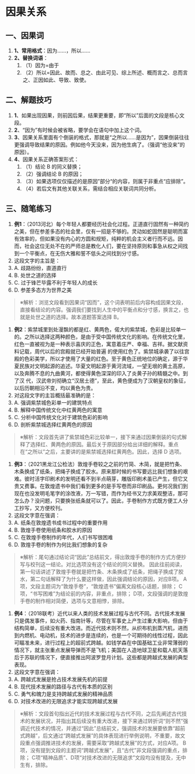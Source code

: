 # 因果关系[](https://sakib.hidns.co/言语理解/因果关系.html#因果关系)

 

## 一、因果词[](https://sakib.hidns.co/言语理解/因果关系.html#一、因果词)

1. **1、常用格式**：因为……，所以……
2. **2、替换词语**：
   1. （1）因为=由于
   2. （2）所以=因此、故而、总之、由此可见、综上所述、概而言之、总而言之、正因如此、导致、致使。

## 二、解题技巧[](https://sakib.hidns.co/言语理解/因果关系.html#二、解题技巧)

1. **1**、如果出现因果，则前因后果，结果更重要，即“所以”后面的文段是核心文段。
2. **2**、“因为”有时候会被省略，要学会在语句中加上这个词。
3. **3**、因果关系里面有个倒装的格式，那就是“之所以……是因为”，因果倒装往往更强调导致结果的原因。例如他今天没来，因为他生病了。（强调“他没来”的原因）。
4. **4**、因果关系正确答案形式：
   1. （1）结论 B 的同义替换；
   2. （2）强调结论 B 的原因；
   3. （3）如果选项仅仅描述的是原因”部分“的内容，则属于非重点“应排除”。
   4. （4）若后文有其他关联关系，需结合相应关联词共同分析。

## 三、随笔练习[](https://sakib.hidns.co/言语理解/因果关系.html#三、随笔练习)

1. **例1**：（2013河北）每个年轻人都要经历社会化过程。正道直行固然有一种简约之美，但在参差多态的社会里，仅有一招是不够的。灵动如蛇固然是聪明而富有效率的，但如果没有内心的方圆和规矩，纯粹的机会主义者行而不远。因而，社会这位无处不在的严师总是教化人们，要在坚持原则和事急从权之间找到一个平衡点，在无伤大雅和誓不低头之间找到分寸感。
2. 这段文字的主旨是：
3. A. 歧路纷纷，直道直行
4. B. 处世之道的选择
5. C. 过于锋芒毕露不利于年轻人的成长
6. D. 参差多态方为世界之美

> ※解析：浏览文段看到因果词“因而”，这个词表明前后内容构成因果文段，直接看结论的内容。强调我们要找到人生中的平衡点和分寸感，换言之，也就是处世之道的选择。故本道题答案选择 B。

1. **例2**：紫禁城里到处漫飘的都是红、黄两色，偌大的紫禁城，色彩是比较单一的。之所以选择这两种颜色，是由于受中国传统文化的影响。在传统文化里，红色一直被视为是一种表示喜庆的正色，寓意着庄严、幸福、吉祥。据文献资料记载，周代以后的宫殿就已经开始普遍 的使用红色了。紫禁城承袭了以往宫殿的色彩美学，所以才使用了大量的红色。至于黄色正统地位的确定，源于华夏民族对文明起源的追述。华夏文明起源于黄河流域，一望无垠的黄土高原，以及奔腾不息的九曲黄河，都使得黄色深深的印入了炎黄子孙的精髓之中。到了汉 代，汉武帝刘彻确立“汉居土德”，至此，黄色便成为了汉朝皇权的象征，以后历朝相沿不变，均以黄色为贵。
2. 对这段文字的主旨概括最准确的是：
3. A. 强调紫禁城色彩单一的建筑特点
4. B. 解释中国传统文化中红黄两色的寓意
5. C. 分析中国传统文化对于建筑色彩的影响
6. D. 剖析紫禁城选择红黄两色的原因

> ※解析：文段首先讲了紫禁城色彩比较单一，接下来通过因果倒装的句式解释了选择红、黄两色的原因。最后关于原因部分给出详细的解释。重点在“之所以”之后，主要讲的是紫禁城选择红黄两色。因此，选择 D 选项。

1. **例3**：（2021黑龙江公检法）敦煌手卷较之之前的竹简、木简，就是把竹条、木条换成了纸条，把绳子换成了胶水。原来那时候的书写要远比我们想象的艰难。彼时活字印刷术的发明还看不到半点萌芽，雕版印刷术虽已产生，但它又贵又费事。在敦煌遗书中我们看到更多的是手写卷而非印刷品。更何况我们到现在也没发明毛笔字的涂改液，万一写错，而作为经书又力求美观整洁，那可怎么办？没问题，只要换张纸条就可以了。因此，手卷制作方式既方便工人分工抄写，又方便校刊。
2. 这段文字意在强调：
3. A. 纸条在敦煌遗书成书过程中的重要作用
4. B. 敦煌手卷使用纸条和胶水的原因
5. C. 在敦煌手卷制作的年代，人们书写很困难
6. D. 敦煌手卷的制作为何比我们想象的复杂

> ※解析：尾句通过结论词“因此”总结前文，得出敦煌手卷的制作方式方便抄写与校刊这一结论。对比选项没有这个结论的同义替换。
> 因此往前阅读，第一句话讲述了敦煌手卷就是把竹条、木条换成了纸条，把绳子换成了胶水，第二句话解释了为什么要这样做，因此强调结论的原因，对应B项。
> A项，文段主题词为“敦煌手卷”，“敦煌遗书”偏离文段核心话题，排除；
> C项，“书写困难”为结论前的内容，非重点，排除；
> D项，文段强调的是敦煌手卷的制作相对简便，选项与文意相悖，排除。

1. **例4**：（2018联考）近代以来人类的技术发展过程与古代不同。古代技术发展只是偶发事件，如火药、指南针等，尽管在军事史上产生过重大影响，但由于结构简单，后续没有重大改进。而近代技术则不然，从织布机到蒸汽机，进而到内燃机、电动机，技术的进步是连续的，也是一个可期待的线性过程，因此可瞄准未来，进行过程上的超前式跨越。如钱学森在中国基础工业非常薄弱的情况下，就主张重点发展导弹而不是飞机；美国在人造地球卫星和载人航天落后于苏联的情况下，便直接推出阿波罗登月计划。这些都是跨越式发展的典型表现。
2. 这段文字意在强调：
3. A. 跨越式发展是抢占技术发展先机的前提
4. B. 现代技术发展的路径与古代有本质的区别
5. C. 勇气和魄力是支持跨越式发展的精神品质
6. D. 对技术改进的无限追求才能实现跨越式发展

> ※解析：文段首句指出近代的技术发展过程与古代不同，之后先阐述古代技术的发展状况，并指出其后续没有重大改进，接下来通过转折词“则不然”强调近代技术的情况，并通过“因此”总结前文，强调技术的发展要依靠“超前式跨越”，后文通过“跨越式发展”的具体表现进行举例说明，不重要，故文段重点强调推进技术的发展，需要采取“跨越式发展”的方式，对应A项。
> B项，没有提到文段的主题词“跨越式发展”，且“古代”非文段强调的重点，排除；
> C项“精神品质”、D项“对技术改进的无限追求”文段均没有提及，无中生有，排除。

